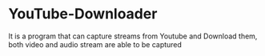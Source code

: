 # YouTube-Downloader
It is a program that can capture streams from Youtube and Download them, both video and audio stream are able to be captured
